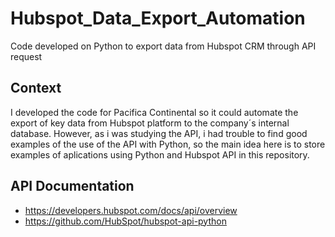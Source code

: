 # Hubspot_Data_Export_Automation
Code developed on Python to export data from Hubspot CRM through API request

## Context
I developed the code for Pacifica Continental so it could automate the export of key data from Hubspot platform to the company´s internal database. However, as i was studying the API, i had trouble to find good examples of the use of the API with Python, so the main idea here is to store examples of aplications using Python and Hubspot API in this repository.

## API Documentation
- https://developers.hubspot.com/docs/api/overview
- https://github.com/HubSpot/hubspot-api-python
